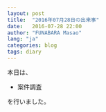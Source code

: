 ```yaml
---
layout: post
title:  "2016年07月28日の出来事"
date:   2016-07-28 22:00
author: "FUNABARA Masao"
lang: "ja"
categories: blog
tags: diary
---
```


本日は、

* 案件調査

を行いました。
